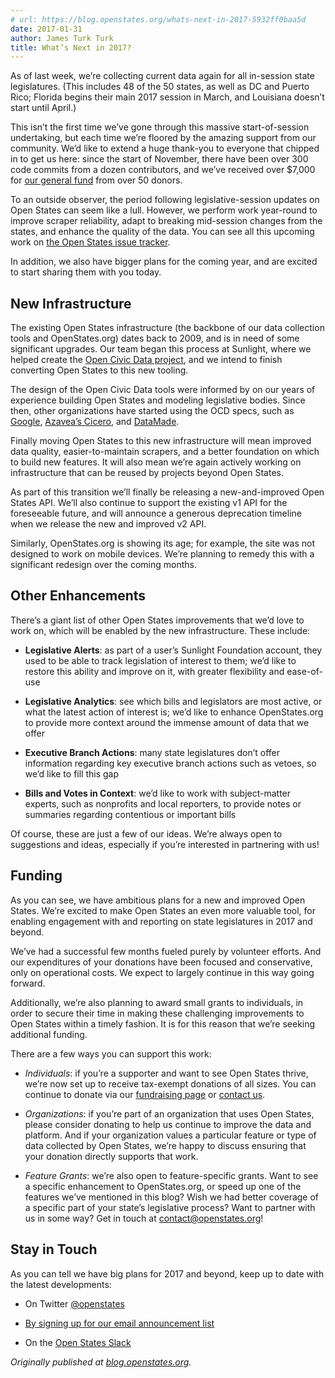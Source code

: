 ```yaml
---
# url: https://blog.openstates.org/whats-next-in-2017-5932ff0baa5d
date: 2017-01-31
author: James Turk Turk
title: What’s Next in 2017?
---
```


As of last week, we’re collecting current data again for all in-session state legislatures. (This includes 48 of the 50 states, as well as DC and Puerto Rico; Florida begins their main 2017 session in March, and Louisiana doesn’t start until April.)

This isn’t the first time we’ve gone through this massive start-of-session undertaking, but each time we’re floored by the amazing support from our community. We’d like to extend a huge thank-you to everyone that chipped in to get us here: since the start of November, there have been over 300 code commits from a dozen contributors, and we’ve received over $7,000 for [our general fund](https://www.generosity.com/fundraising/open-states-general-support-fund) from over 50 donors.

To an outside observer, the period following legislative-session updates on Open States can seem like a lull. However, we perform work year-round to improve scraper reliability, adapt to breaking mid-session changes from the states, and enhance the quality of the data. You can see all this upcoming work on [the Open States issue tracker](https://github.com/openstates/openstates/issues).

In addition, we also have bigger plans for the coming year, and are excited to start sharing them with you today.

## New Infrastructure

The existing Open States infrastructure (the backbone of our data collection tools and OpenStates.org) dates back to 2009, and is in need of some significant upgrades. Our team began this process at Sunlight, where we helped create the [Open Civic Data project](https://github.com/opencivicdata), and we intend to finish converting Open States to this new tooling.

The design of the Open Civic Data tools were informed by on our years of experience building Open States and modeling legislative bodies. Since then, other organizations have started using the OCD specs, such as [Google](https://developers.google.com/civic-information/docs/using_api), [Azavea’s Cicero](https://www.azavea.com/blog/2014/02/12/how-open-civic-data-is-making-political-and-civic-data-easier-to-use/), and [DataMade](https://datamade.us/about-us/index.html).

Finally moving Open States to this new infrastructure will mean improved data quality, easier-to-maintain scrapers, and a better foundation on which to build new features. It will also mean we’re again actively working on infrastructure that can be reused by projects beyond Open States.

As part of this transition we’ll finally be releasing a new-and-improved Open States API. We’ll also continue to support the existing v1 API for the foreseeable future, and will announce a generous deprecation timeline when we release the new and improved v2 API.

Similarly, OpenStates.org is showing its age; for example, the site was not designed to work on mobile devices. We’re planning to remedy this with a significant redesign over the coming months.

## Other Enhancements

There’s a giant list of other Open States improvements that we’d love to work on, which will be enabled by the new infrastructure. These include:

* **Legislative Alerts**: as part of a user’s Sunlight Foundation account, they used to be able to track legislation of interest to them; we’d like to restore this ability and improve on it, with greater flexibility and ease-of-use

* **Legislative Analytics**: see which bills and legislators are most active, or what the latest action of interest is; we’d like to enhance OpenStates.org to provide more context around the immense amount of data that we offer

* **Executive Branch Actions**: many state legislatures don’t offer information regarding key executive branch actions such as vetoes, so we’d like to fill this gap

* **Bills and Votes in Context**: we’d like to work with subject-matter experts, such as nonprofits and local reporters, to provide notes or summaries regarding contentious or important bills

Of course, these are just a few of our ideas. We’re always open to suggestions and ideas, especially if you’re interested in partnering with us!

## Funding

As you can see, we have ambitious plans for a new and improved Open States. We’re excited to make Open States an even more valuable tool, for enabling engagement with and reporting on state legislatures in 2017 and beyond.

We’ve had a successful few months fueled purely by volunteer efforts. And our expenditures of your donations have been focused and conservative, only on operational costs. We expect to largely continue in this way going forward.

Additionally, we’re also planning to award small grants to individuals, in order to secure their time in making these challenging improvements to Open States within a timely fashion. It is for this reason that we’re seeking additional funding.

There are a few ways you can support this work:

* *Individuals*: if you’re a supporter and want to see Open States thrive, we’re now set up to receive tax-exempt donations of all sizes. You can continue to donate via our [fundraising page](https://www.generosity.com/fundraising/open-states-general-support-fund) or [contact us](mailto:funding@openstates.org).

* *Organizations*: if you’re part of an organization that uses Open States, please consider donating to help us continue to improve the data and platform. And if your organization values a particular feature or type of data collected by Open States, we’re happy to discuss ensuring that your donation directly supports that work.

* *Feature Grants*: we’re also open to feature-specific grants. Want to see a specific enhancement to OpenStates.org, or speed up one of the features we’ve mentioned in this blog? Wish we had better coverage of a specific part of your state’s legislative process? Want to partner with us in some way? Get in touch at [contact@openstates.org](mailto:contact@openstates.org)!

## Stay in Touch

As you can tell we have big plans for 2017 and beyond, keep up to date with the latest developments:

* On Twitter [@openstates](https://twitter.com/openstates)

* [By signing up for our email announcement list](http://eepurl.com/csjDef)

* On the [Open States Slack](https://openstates-slack.herokuapp.com/)

*Originally published at [blog.openstates.org](https://blog.openstates.org/post/whats-next-2017/).*
